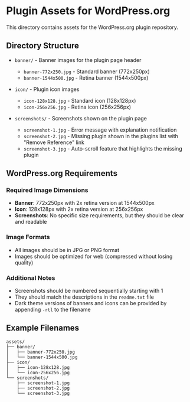 # Plugin Assets for WordPress.org

This directory contains assets for the WordPress.org plugin repository.

## Directory Structure

- `banner/` - Banner images for the plugin page header
  - `banner-772x250.jpg` - Standard banner (772x250px)
  - `banner-1544x500.jpg` - Retina banner (1544x500px)
  
- `icon/` - Plugin icon images
  - `icon-128x128.jpg` - Standard icon (128x128px)
  - `icon-256x256.jpg` - Retina icon (256x256px)

- `screenshots/` - Screenshots shown on the plugin page
  - `screenshot-1.jpg` - Error message with explanation notification
  - `screenshot-2.jpg` - Missing plugin shown in the plugins list with "Remove Reference" link
  - `screenshot-3.jpg` - Auto-scroll feature that highlights the missing plugin

## WordPress.org Requirements

### Required Image Dimensions

- **Banner**: 772x250px with 2x retina version at 1544x500px
- **Icon**: 128x128px with 2x retina version at 256x256px
- **Screenshots**: No specific size requirements, but they should be clear and readable

### Image Formats

- All images should be in JPG or PNG format
- Images should be optimized for web (compressed without losing quality)

### Additional Notes

- Screenshots should be numbered sequentially starting with 1
- They should match the descriptions in the `readme.txt` file
- Dark theme versions of banners and icons can be provided by appending `-rtl` to the filename

## Example Filenames

```
assets/
├── banner/
│   ├── banner-772x250.jpg
│   └── banner-1544x500.jpg
├── icon/
│   ├── icon-128x128.jpg
│   └── icon-256x256.jpg
└── screenshots/
    ├── screenshot-1.jpg
    ├── screenshot-2.jpg
    └── screenshot-3.jpg
``` 